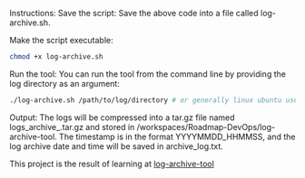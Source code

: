 Instructions:
Save the script: Save the above code into a file called log-archive.sh.

Make the script executable:
```bash
chmod +x log-archive.sh
```
Run the tool: You can run the tool from the command line by providing the log directory as an argument:
```bash
./log-archive.sh /path/to/log/directory # or generally linux ubuntu uses /var/log/
```
Output: The logs will be compressed into a tar.gz file named logs_archive_<timestamp>.tar.gz and stored in /workspaces/Roadmap-DevOps/log-archive-tool.
The timestamp is in the format YYYYMMDD_HHMMSS, and the log archive date and time will be saved in archive_log.txt.

This project is the result of learning at [log-archive-tool](https://roadmap.sh/projects/log-archive-tool)
